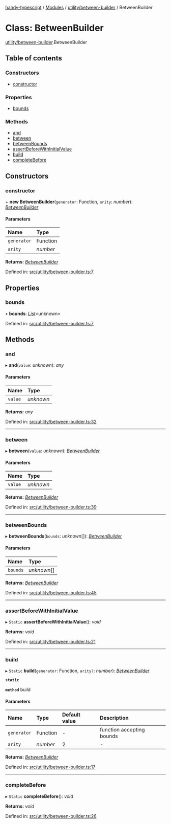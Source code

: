 [handy-typescript](../README.md) / [Modules](../modules.md) / [utility/between-builder](../modules/utility_between_builder.md) / BetweenBuilder

# Class: BetweenBuilder

[utility/between-builder](../modules/utility_between_builder.md).BetweenBuilder

## Table of contents

### Constructors

- [constructor](utility_between_builder.betweenbuilder.md#constructor)

### Properties

- [bounds](utility_between_builder.betweenbuilder.md#bounds)

### Methods

- [and](utility_between_builder.betweenbuilder.md#and)
- [between](utility_between_builder.betweenbuilder.md#between)
- [betweenBounds](utility_between_builder.betweenbuilder.md#betweenbounds)
- [assertBeforeWithInitialValue](utility_between_builder.betweenbuilder.md#assertbeforewithinitialvalue)
- [build](utility_between_builder.betweenbuilder.md#build)
- [completeBefore](utility_between_builder.betweenbuilder.md#completebefore)

## Constructors

### constructor

\+ **new BetweenBuilder**(`generator`: Function, `arity`: *number*): [*BetweenBuilder*](utility_between_builder.betweenbuilder.md)

#### Parameters

| Name | Type |
| :------ | :------ |
| `generator` | Function |
| `arity` | *number* |

**Returns:** [*BetweenBuilder*](utility_between_builder.betweenbuilder.md)

Defined in: [src/utility/between-builder.ts:7](https://github.com/robbiemu/handy-typescript/blob/36c23cf/src/utility/between-builder.ts#L7)

## Properties

### bounds

• **bounds**: [*List*](utility_list.list.md)<unknown\>

Defined in: [src/utility/between-builder.ts:7](https://github.com/robbiemu/handy-typescript/blob/36c23cf/src/utility/between-builder.ts#L7)

## Methods

### and

▸ **and**(`value`: *unknown*): *any*

#### Parameters

| Name | Type |
| :------ | :------ |
| `value` | *unknown* |

**Returns:** *any*

Defined in: [src/utility/between-builder.ts:32](https://github.com/robbiemu/handy-typescript/blob/36c23cf/src/utility/between-builder.ts#L32)

___

### between

▸ **between**(`value`: *unknown*): [*BetweenBuilder*](utility_between_builder.betweenbuilder.md)

#### Parameters

| Name | Type |
| :------ | :------ |
| `value` | *unknown* |

**Returns:** [*BetweenBuilder*](utility_between_builder.betweenbuilder.md)

Defined in: [src/utility/between-builder.ts:39](https://github.com/robbiemu/handy-typescript/blob/36c23cf/src/utility/between-builder.ts#L39)

___

### betweenBounds

▸ **betweenBounds**(`bounds`: *unknown*[]): [*BetweenBuilder*](utility_between_builder.betweenbuilder.md)

#### Parameters

| Name | Type |
| :------ | :------ |
| `bounds` | *unknown*[] |

**Returns:** [*BetweenBuilder*](utility_between_builder.betweenbuilder.md)

Defined in: [src/utility/between-builder.ts:45](https://github.com/robbiemu/handy-typescript/blob/36c23cf/src/utility/between-builder.ts#L45)

___

### assertBeforeWithInitialValue

▸ `Static` **assertBeforeWithInitialValue**(): *void*

**Returns:** *void*

Defined in: [src/utility/between-builder.ts:21](https://github.com/robbiemu/handy-typescript/blob/36c23cf/src/utility/between-builder.ts#L21)

___

### build

▸ `Static` **build**(`generator`: Function, `arity?`: *number*): [*BetweenBuilder*](utility_between_builder.betweenbuilder.md)

**`static`**

**`method`** build

#### Parameters

| Name | Type | Default value | Description |
| :------ | :------ | :------ | :------ |
| `generator` | Function | - | function accepting bounds |
| `arity` | *number* | 2 | - |

**Returns:** [*BetweenBuilder*](utility_between_builder.betweenbuilder.md)

Defined in: [src/utility/between-builder.ts:17](https://github.com/robbiemu/handy-typescript/blob/36c23cf/src/utility/between-builder.ts#L17)

___

### completeBefore

▸ `Static` **completeBefore**(): *void*

**Returns:** *void*

Defined in: [src/utility/between-builder.ts:26](https://github.com/robbiemu/handy-typescript/blob/36c23cf/src/utility/between-builder.ts#L26)
